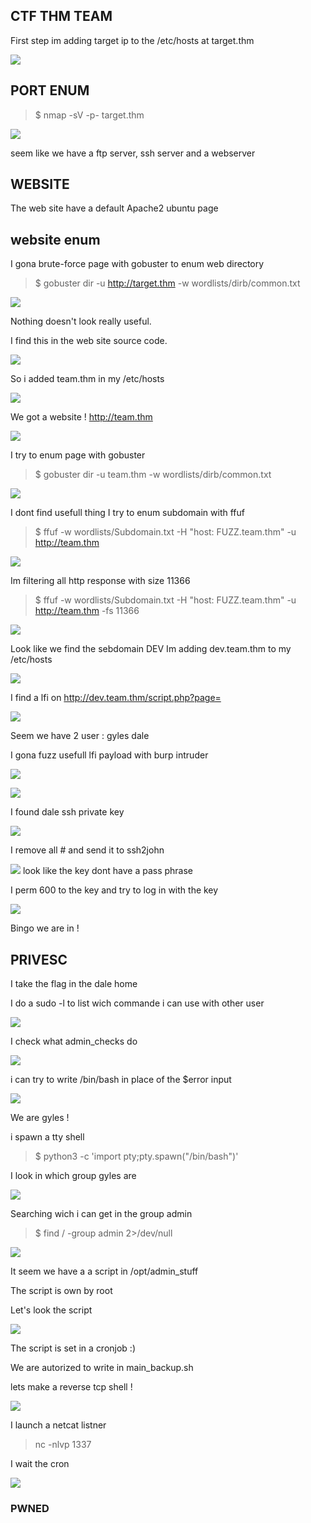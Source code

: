 

## CTF THM TEAM 

First step im adding target ip to the /etc/hosts at target.thm

![](https://i.imgur.com/7rRHDuG.png)


## PORT ENUM

>$ nmap -sV -p- target.thm

![](https://i.imgur.com/DsMh1Ts.png)


seem like we have a ftp server, ssh server and a webserver

## WEBSITE 

The web site have a default Apache2 ubuntu page

## website enum

I gona brute-force page with gobuster to enum web directory 

> $ gobuster dir -u http://target.thm -w wordlists/dirb/common.txt 

![](https://i.imgur.com/Dt59UV7.png)

Nothing doesn't look really useful.

I find this in the web site source code.  

![](https://i.imgur.com/lJc5p7c.png)

So i added team.thm in my /etc/hosts

![](https://i.imgur.com/QXrt0Rm.png)

We got  a website ! http://team.thm 

![](https://i.imgur.com/FfsPuZc.png)

I try to enum page with gobuster

> $ gobuster dir -u team.thm -w wordlists/dirb/common.txt 

![](https://i.imgur.com/kZAilar.png)

I dont find usefull thing
I try to enum subdomain with ffuf

>$ ffuf -w wordlists/Subdomain.txt -H "host: FUZZ.team.thm" -u http://team.thm      

![](https://i.imgur.com/yNjpTnG.png)

Im filtering all http response with size 11366 
> $ ffuf -w wordlists/Subdomain.txt -H "host: FUZZ.team.thm" -u http://team.thm -fs 11366 

![](https://i.imgur.com/UK0YPWi.png)

Look like we find the sebdomain DEV 
Im adding dev.team.thm to my /etc/hosts

![](https://i.imgur.com/0UIMsQT.png)


I find a lfi on http://dev.team.thm/script.php?page=


![](https://i.imgur.com/hOcmE34.png)

Seem we have 2 user :
gyles
dale

I gona fuzz usefull lfi payload with burp intruder

![](https://i.imgur.com/cv7h5Ln.png)

![](https://i.imgur.com/MzrOpt5.png)

I found dale ssh private key 

![](https://i.imgur.com/BoeQ798.png)

I remove all # 
and send it to ssh2john 

![](https://i.imgur.com/pVkgo26.png)
look like the key dont have a pass phrase 

I perm 600 to the key 
and try to log in with the key 

![](https://i.imgur.com/Vbpd8bt.png)

Bingo we are in ! 

## PRIVESC

I take the flag in the dale home

I do a sudo -l to list wich commande i can use with other user 

![](https://i.imgur.com/c9nVZwc.png)

I check what admin_checks do 

![](https://i.imgur.com/ptkcXwa.png)

i can try to write /bin/bash in place of the $error input

![](https://i.imgur.com/0yKzlGo.png)

We are gyles ! 

i spawn a tty shell 
>$ python3 -c 'import pty;pty.spawn("/bin/bash")'

I look in which group gyles are

![](https://i.imgur.com/2zNAHWN.png)

Searching wich i can get in the group admin 

>$ find / -group admin 2>/dev/null

![](https://i.imgur.com/FDa7jsC.png)



It seem we have a a script in /opt/admin_stuff 

The script is own by root 

Let's look the script 

![](https://i.imgur.com/cbLgKwX.png)

The script is set in a cronjob :) 

We are autorized to write in main_backup.sh

lets make a reverse tcp shell ! 

![](https://i.imgur.com/ZMCx0PS.png)

I launch a netcat listner 

>nc -nlvp 1337

I wait the cron 

![](https://i.imgur.com/xJnTXyG.png)

### PWNED


